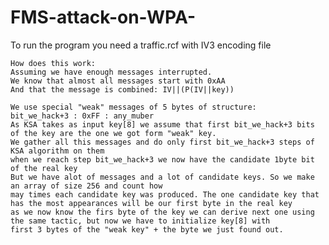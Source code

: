 # FMS-attack-on-WPA-
To run the program you need a traffic.rcf with IV3 encoding file 

    How does this work:
    Assuming we have enough messages interrupted.
    We know that almost all messages start with 0xAA
    And that the message is combined: IV||(P(IV||key))

    We use special "weak" messages of 5 bytes of structure:
    bit_we_hack+3 : 0xFF : any_muber
    As KSA takes as input key[8] we assume that first bit_we_hack+3 bits of the key are the one we got form "weak" key.
    We gather all this messages and do only first bit_we_hack+3 steps of KSA algorithm on them
    when we reach step bit_we_hack+3 we now have the candidate 1byte bit of the real key
    But we have alot of messages and a lot of candidate keys. So we make an array of size 256 and count how
    may times each candidate key was produced. The one candidate key that has the most appearances will be our first byte in the real key
    as we now know the firs byte of the key we can derive next one using the same tactic, but now we have to initialize key[8] with
    first 3 bytes of the "weak key" + the byte we just found out.


